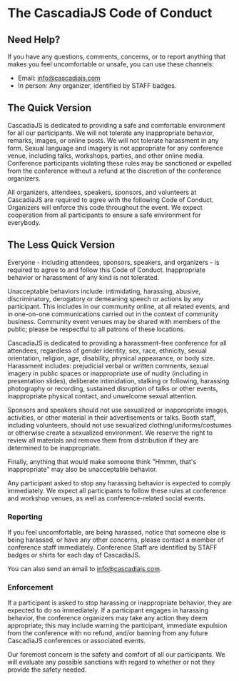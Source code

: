 # The CascadiaJS Code of Conduct

## Need Help?

If you have any questions, comments, concerns, or to report anything that makes you feel uncomfortable or unsafe, you can use these channels:

* Email: [info@cascadiajs.com](mailto:info@cascadiajs.com)
* In person: Any organizer, identified by STAFF badges.

## The Quick Version

CascadiaJS is dedicated to providing a safe and comfortable environment for all our participants. We will not tolerate any inappropriate behavior, remarks, images, or online posts. We will not tolerate harassment in any form. Sexual language and imagery is not appropriate for any conference venue, including talks, workshops, parties, and other online media. Conference participants violating these rules may be sanctioned or expelled from the conference without a refund at the discretion of the conference organizers.

All organizers, attendees, speakers, sponsors, and volunteers at CascadiaJS are required to agree with the following Code of Conduct. Organizers will enforce this code throughout the event. We expect cooperation from all participants to ensure a safe environment for everybody.

## The Less Quick Version

Everyone - including attendees, sponsors, speakers, and organizers - is required to agree to and follow this Code of Conduct. Inappropriate behavior or harassment of any kind is not tolerated.

Unacceptable behaviors include: intimidating, harassing, abusive, discriminatory, derogatory or demeaning speech or actions by any participant. This includes in our community online, at all related events, and in one-on-one communications carried out in the context of community business. Community event venues may be shared with members of the public; please be respectful to all patrons of these locations.

CascadiaJS is dedicated to providing a harassment-free conference for all attendees, regardless of gender identity, sex, race, ethnicity, sexual orientation, religion, age, disability, physical appearance, or body size. Harassment includes: prejudicial verbal or written comments, sexual imagery in public spaces or inappropriate use of nudity (including in presentation slides), deliberate intimidation, stalking or following, harassing photography or recording, sustained disruption of talks or other events, inappropriate physical contact, and unwelcome sexual attention.

Sponsors and speakers should not use sexualized or inappropriate images, activities, or other material in their advertisements or talks. Booth staff, including volunteers, should not use sexualized clothing/uniforms/costumes or otherwise create a sexualized environment. We reserve the right to review all materials and remove them from distribution if they are determined to be inappropriate.

Finally, anything that would make someone think "Hmmm, that's inappropriate" may also be unacceptable behavior.

Any participant asked to stop any harassing behavior is expected to comply immediately. We expect all participants to follow these rules at conference and workshop venues, as well as conference-related social events.

### Reporting

If you feel uncomfortable, are being harassed, notice that someone else is being harassed, or have any other concerns, please contact a member of conference staff immediately. Conference Staff are identified by STAFF badges or shirts for each day of CascadiaJS.

You can also send an email to [info@cascadiajs.com](mailto:info@cascadiajs.com).

### Enforcement

If a participant is asked to stop harassing or inappropriate behavior, they are expected to do so immediately. If a participant engages in harassing behavior, the conference organizers may take any action they deem appropriate; this may include warning the participant, immediate expulsion from the conference with no refund, and/or banning from any future CascadiaJS conferences or associated events.

Our foremost concern is the safety and comfort of all our participants. We will evaluate any possible sanctions with regard to whether or not they provide the safety needed.
